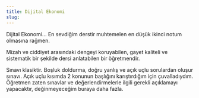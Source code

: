 ```yaml
---
title: Dijital Ekonomi
slug:
---
```

Dijital Ekonomi... En sevdiğim derstir muhtemelen en düşük ikinci notum olmasına rağmen. 

Mizah ve ciddiyet arasındaki dengeyi koruyabilen, gayet kaliteli ve sistematik bir şekilde dersi anlatabilen bir öğretmendir. 

Sınavı klasiktir. Boşluk doldurma, doğru yanlış ve açık uçlu  sorulardan oluşur sınavı. Açık uçlu kısımda 2 konunun başlığını karıştırdığım için çuvalladıydım. Öğretmen zaten sınavlar ve değerlendirmelerle ilgili gerekli açıklamayı yapacaktır, değinmeyeceğim buraya daha fazla. 




